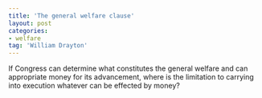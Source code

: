 ```yaml
---
title: 'The general welfare clause'
layout: post
categories:
- welfare
tag: 'William Drayton'
---
```


If Congress can determine what constitutes the general welfare and can appropriate money for its advancement, where is the limitation to carrying into execution whatever can be effected by money?